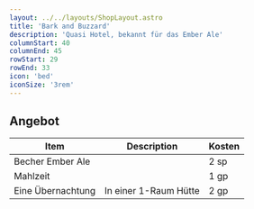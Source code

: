 ```yaml
---
layout: ../../layouts/ShopLayout.astro
title: 'Bark and Buzzard'
description: 'Quasi Hotel, bekannt für das Ember Ale'
columnStart: 40
columnEnd: 45
rowStart: 29
rowEnd: 33
icon: 'bed'
iconSize: '3rem'
---
```


## Angebot
| Item              | Description           | Kosten |
|-------------------|-----------------------|--------|
| Becher Ember Ale  |                       | 2 sp   |
| Mahlzeit          |                       | 1 gp   |
| Eine Übernachtung | In einer 1-Raum Hütte | 2 gp   |
